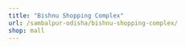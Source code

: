 ```yaml
---
title: "Bishnu Shopping Complex"
url: /sambalpur-odisha/bishnu-shopping-complex/
shop: mall
---
```

